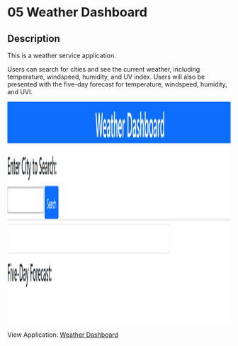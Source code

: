 # 05 Weather Dashboard

## **Description**

This is a weather service application. 

Users can search for cities and see the current weather, including temperature, windspeed, humidity, and UV index. Users will also be presented with the five-day forecast for temperature, windspeed, humidity, and UVI. 

<img src="Assets\weather-dashboard-screenshot.png" alt="screenshot of weather dashboard homepage" height="500px" width="700px"/>   


View Application: [Weather Dashboard](https://logan-bonnesen.github.io/06-Weather-Dashboard/)
